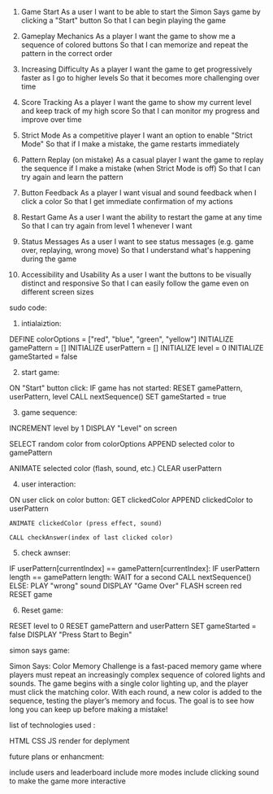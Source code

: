  
1. Game Start
As a user
I want to be able to start the Simon Says game by clicking a "Start" button
So that I can begin playing the game

2. Gameplay Mechanics
As a player
I want the game to show me a sequence of colored buttons
So that I can memorize and repeat the pattern in the correct order

3. Increasing Difficulty
As a player
I want the game to get progressively faster as I go to higher levels
So that it becomes more challenging over time

4. Score Tracking
As a player
I want the game to show my current level and keep track of my high score
So that I can monitor my progress and improve over time

5. Strict Mode
As a competitive player
I want an option to enable "Strict Mode"
So that if I make a mistake, the game restarts immediately

6. Pattern Replay (on mistake)
As a casual player
I want the game to replay the sequence if I make a mistake (when Strict Mode is off)
So that I can try again and learn the pattern

7. Button Feedback
As a player
I want visual and sound feedback when I click a color
So that I get immediate confirmation of my actions

8. Restart Game
As a user
I want the ability to restart the game at any time
So that I can try again from level 1 whenever I want

9. Status Messages
As a user
I want to see status messages (e.g. game over, replaying, wrong move)
So that I understand what's happening during the game

10. Accessibility and Usability
As a user
I want the buttons to be visually distinct and responsive
So that I can easily follow the game even on different screen sizes


sudo code: 

1. intialaiztion:

DEFINE colorOptions = ["red", "blue", "green", "yellow"]
INITIALIZE gamePattern = []
INITIALIZE userPattern = []
INITIALIZE level = 0
INITIALIZE gameStarted = false

2. start game:

ON "Start" button click:
    IF game has not started:
        RESET gamePattern, userPattern, level
        CALL nextSequence()
        SET gameStarted = true

3. game sequence: 

INCREMENT level by 1
DISPLAY "Level" on screen

SELECT random color from colorOptions
APPEND selected color to gamePattern

ANIMATE selected color (flash, sound, etc.)
CLEAR userPattern

4. user interaction: 

ON user click on color button:
    GET clickedColor
    APPEND clickedColor to userPattern

    ANIMATE clickedColor (press effect, sound)

    CALL checkAnswer(index of last clicked color)

5. check awnser: 

IF userPattern[currentIndex] == gamePattern[currentIndex]:
    IF userPattern length == gamePattern length:
        WAIT for a second
        CALL nextSequence()
ELSE:
    PLAY "wrong" sound
    DISPLAY "Game Over"
    FLASH screen red
    RESET game

6. Reset game: 

RESET level to 0
RESET gamePattern and userPattern
SET gameStarted = false
DISPLAY "Press Start to Begin"





simon says game: 


Simon Says: Color Memory Challenge is a fast-paced memory game where players must repeat an increasingly complex sequence of colored lights and sounds. The game begins with a single color lighting up, and the player must click the matching color. With each round, a new color is added to the sequence, testing the player’s memory and focus. The goal is to see how long you can keep up before making a mistake!




list of technologies used :

HTML 
CSS
JS
render for deplyment




future plans or enhancment:

include users and leaderboard
include more modes 
include clicking sound to make the game more interactive  




